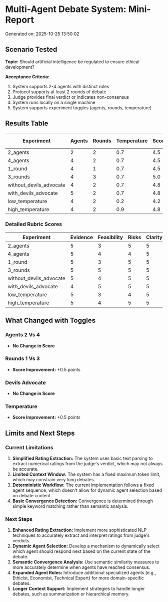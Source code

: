 # Multi-Agent Debate System: Mini-Report

Generated on: 2025-10-25 13:50:02

## Scenario Tested

**Topic:** Should artificial intelligence be regulated to ensure ethical development?

**Acceptance Criteria:**
1. System supports 2-4 agents with distinct roles
2. Protocol supports at least 2 rounds of debate
3. Judge provides final verdict or indicates non-consensus
4. System runs locally on a single machine
5. System supports experiment toggles (agents, rounds, temperature)

## Results Table

| Experiment | Agents | Rounds | Temperature | Score | Convergence | Latency (s) |
|------------|--------|--------|-------------|-------|-------------|-------------|
| 2_agents | 2 | 2 | 0.7 | 4.5 | Yes | 86.3 |
| 4_agents | 4 | 2 | 0.7 | 4.5 | Yes | 157.9 |
| 1_round | 4 | 1 | 0.7 | 4.5 | Yes | 72.9 |
| 3_rounds | 4 | 3 | 0.7 | 5.0 | Yes | 132.4 |
| without_devils_advocate | 4 | 2 | 0.7 | 4.8 | Yes | 159.4 |
| with_devils_advocate | 5 | 2 | 0.7 | 4.8 | Yes | 177.9 |
| low_temperature | 4 | 2 | 0.2 | 4.2 | Yes | 154.5 |
| high_temperature | 4 | 2 | 0.9 | 4.8 | Yes | 171.4 |

### Detailed Rubric Scores

| Experiment | Evidence | Feasibility | Risks | Clarity |
|------------|----------|-------------|-------|---------|
| 2_agents | 5 | 3 | 5 | 5 |
| 4_agents | 5 | 4 | 4 | 5 |
| 1_round | 5 | 3 | 5 | 5 |
| 3_rounds | 5 | 5 | 5 | 5 |
| without_devils_advocate | 5 | 4 | 5 | 5 |
| with_devils_advocate | 4 | 5 | 5 | 5 |
| low_temperature | 5 | 3 | 4 | 5 |
| high_temperature | 5 | 4 | 5 | 5 |

## What Changed with Toggles

### Agents 2 Vs 4

- **No Change in Score**

### Rounds 1 Vs 3

- **Score Improvement:** +0.5 points

### Devils Advocate

- **No Change in Score**

### Temperature

- **Score Improvement:** +0.5 points

## Limits and Next Steps

### Current Limitations

1. **Simplified Rating Extraction:** The system uses basic text parsing to extract numerical ratings from the judge's verdict, which may not always be accurate.
2. **Limited Context Window:** The system has a fixed maximum token limit, which may constrain very long debates.
3. **Deterministic Workflow:** The current implementation follows a fixed agent sequence, which doesn't allow for dynamic agent selection based on debate content.
4. **Basic Convergence Detection:** Convergence is determined through simple keyword matching rather than semantic analysis.

### Next Steps

1. **Enhanced Rating Extraction:** Implement more sophisticated NLP techniques to accurately extract and interpret ratings from judge's verdicts.
2. **Dynamic Agent Selection:** Develop a mechanism to dynamically select which agent should respond next based on the current state of the debate.
3. **Semantic Convergence Analysis:** Use semantic similarity measures to more accurately determine when agents have reached consensus.
4. **Expanded Agent Roles:** Introduce additional specialized agents (e.g., Ethicist, Economist, Technical Expert) for more domain-specific debates.
5. **Longer Context Support:** Implement strategies to handle longer debates, such as summarization or hierarchical memory.

